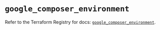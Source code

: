 # `google_composer_environment`

Refer to the Terraform Registry for docs: [`google_composer_environment`](https://registry.terraform.io/providers/hashicorp/google-beta/6.13.0/docs/resources/google_composer_environment).
